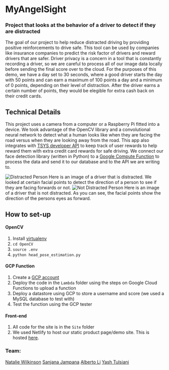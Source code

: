 # MyAngelSight
### Project that looks at the behavior of a driver to detect if they are distracted
The goal of our project to help reduce distracted driving by providing positive reinforcements to drive safe. This tool can be used by companies like insurance companies to predict the risk factor of drivers and reward drivers that are safer. Driver privacy is a concern in a tool that is constantly recording a driver, so we are careful to process all of our image data locally before sending the final score over to the cloud. For the purposes of this demo, we have a day set to 30 seconds, where a good driver starts the day with 50 points and can earn a maximum of 100 points a day and a minimum of 0 points, depending on their level of distraction. After the driver earns a certain number of points, they would be elegible for extra cash back on their credit cards.
## Technical Details
This project uses a camera from a computer or a Raspberry Pi fitted into a device. We took advantage of the OpenCV library and a convolutional neural network to detect what a human looks like when they are facing the road versus when they are looking away from the road.
This app also integrates with [TSYS developer API](https://developers.tsys.com/) to keep track of user rewards to help reward them with extra credit card rewards for safe driving.
We connect our face detection library (written in Python) to a [Google Compute Function](https://cloud.google.com/functions/) to process the data and send it to our database and to the API we are writing to. 

![Distracted Person](Site/images/noFaceDetected.png?raw=true "Person is distracted")
Here is an image of a driver that is distracted. We looked at certain facial points to detect the direction of a person to see if they are facing forwards or not.
![Not Distracted Person](Site/images/faceDetected.png?raw=true "Person is not distracted")
Here is an image of a driver that is not distracted. As you can see, the facial points show the direction of the persons eyes as forward.


## How to set-up

#### OpenCV
1. Install [virtualenv](https://packaging.python.org/guides/installing-using-pip-and-virtualenv/)
1. `cd OpenCV`
1. `source .env`
1. `python head_pose_estimation.py`
#### GCP Function
1. Create a [GCP account](https://cloud.google.com/functions/)
1. Deploy the code in the `Lambda` folder using the steps on Google Cloud Functions to upload a function
1. Deploy a datastore using GCP to store a username and score (we used a MySQL database to test with)
1. Test the function using the GCP tester

#### Front-end
1. All code for the site is in the `Site` folder
1. We used Netlify to host our static product page/demo site. This is hosted [here](https://myangelsight.com/).


### Team:
[Natalie Wilkinson](https://nwilkinson.me/)
[Sanjana Jampana](https://github.com/sanjujampana/)
[Alberto Li](https://albertoli.tech/)
[Yash Tulsiani](https://ytulsiani.com/)

